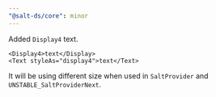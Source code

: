 ```yaml
---
"@salt-ds/core": minor
---
```


Added `Display4` text.

```
<Display4>text</Display>
<Text styleAs="display4">text</Text>
```

It will be using different size when used in `SaltProvider` and `UNSTABLE_SaltProviderNext`.
